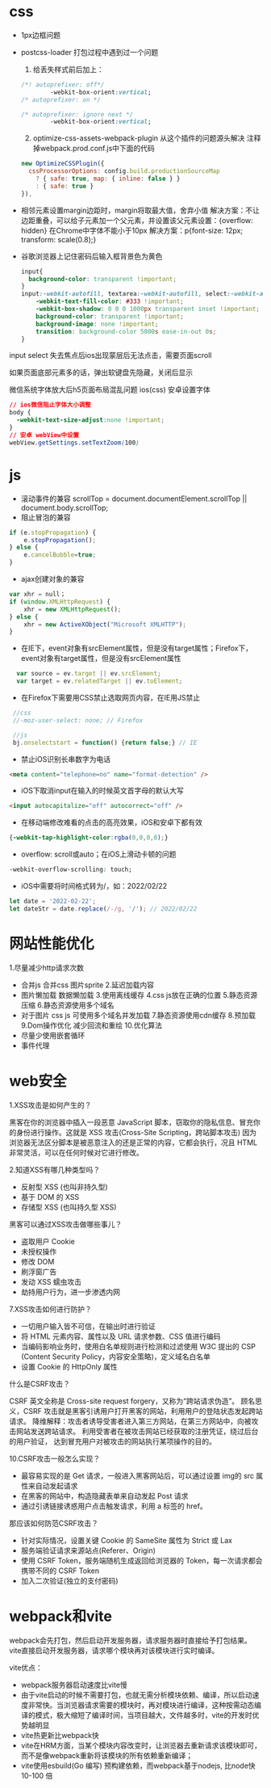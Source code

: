 # css
* 1px边框问题
* postcss-loader 打包过程中遇到过一个问题
  1. 给丢失样式前后加上：
  ```css
  /*! autoprefixer: off*/
          -webkit-box-orient:vertical;
  /* autoprefixer: on */

  /* autoprefixer: ignore next */
          -webkit-box-orient:vertical;
  ```
  2. optimize-css-assets-webpack-plugin 从这个插件的问题源头解决
  注释掉webpack.prod.conf.js中下面的代码

  ```javascript
  new OptimizeCSSPlugin({
    cssProcessorOptions: config.build.productionSourceMap
      ? { safe: true, map: { inline: false } }
      : { safe: true }
  }),
  ```

* 相邻元素设置margin边距时，margin将取最大值，舍弃小值 解决方案：不让边距重叠，可以给子元素加一个父元素，并设置该父元素设置：{overflow: hidden}
  在Chrome中字体不能小于10px 解决方案：p{font-size: 12px; transform: scale(0.8);}

* 谷歌浏览器上记住密码后输入框背景色为黄色
  ```css
  input{
    background-color: transparent !important;
  }
  input:-webkit-autofill, textarea:-webkit-autofill, select:-webkit-autofill{
      -webkit-text-fill-color: #333 !important;
      -webkit-box-shadow: 0 0 0 1000px transparent inset !important;
      background-color: transparent !important;
      background-image: none !important;
      transition: background-color 5000s ease-in-out 0s;
  }
  ```
 
input select 失去焦点后ios出现蒙层后无法点击，需要页面scroll

如果页面底部元素多的话，弹出软键盘先隐藏，关闭后显示

微信系统字体放大后h5页面布局混乱问题 ios(css) 安卓设置字体
```css
// ios微信阻止字体大小调整
body {
  -webkit-text-size-adjust:none !important;
}
// 安卓 webView中设置
webView.getSettings.setTextZoom(100)
```

# js

* 滚动事件的兼容 scrollTop = document.documentElement.scrollTop || document.body.scrollTop;  
* 阻止冒泡的兼容
```js
if (e.stopPropagation) {
    e.stopPropagation();
} else {
    e.cancelBubble=true;
}
```
* ajax创建对象的兼容
```js
var xhr = null；
if (window.XMLHttpRequest) {
    xhr = new XMLHttpRequest();
} else {
    xhr = new ActiveXObject("Microsoft XMLHTTP");
} 
```
* 在IE下，event对象有srcElement属性，但是没有target属性；Firefox下，event对象有target属性，但是没有srcElement属性 
```js
  var source = ev.target || ev.srcElement;
  var target = ev.relatedTarget || ev.toElement;
```

* 在Firefox下需要用CSS禁止选取网页内容，在IE用JS禁止
 ```js
  //css
  //-moz-user-select: none; // Firefox 

  //js
  bj.onselectstart = function() {return false;} // IE
 ```
* 禁止iOS识别长串数字为电话
```html
<meta content="telephone=no" name="format-detection" />
```
* iOS下取消input在输入的时候英文首字母的默认大写
```html
<input autocapitalize="off" autocorrect="off" />
```
 * 在移动端修改难看的点击的高亮效果，iOS和安卓下都有效
 ```css
 {-webkit-tap-highlight-color:rgba(0,0,0,0);}
 ```
 * overflow: scroll或auto；在iOS上滑动卡顿的问题
 ```css
 -webkit-overflow-scrolling: touch;
 ```
 * iOS中需要将时间格式转为/，如：2022/02/22
 ```js
 let date = '2022-02-22';
 let dateStr = date.replace(/-/g, '/'); // 2022/02/22
 ```


# 网站性能优化

1.尽量减少http请求次数
* 合并js 合并css 图片sprite
2.延迟加载内容
* 图片懒加载 数据懒加载
3.使用离线缓存
4.css js放在正确的位置
5.静态资源压缩
6.静态资源使用多个域名
* 对于图片 css js 可使用多个域名并发加载
7.静态资源使用cdn缓存
8.预加载
9.Dom操作优化 减少回流和重绘
10.优化算法 
* 尽量少使用嵌套循环
* 事件代理 

# web安全

1.XSS攻击是如何产生的？

黑客在你的浏览器中插入一段恶意 JavaScript 脚本，窃取你的隐私信息、冒充你的身份进行操作。这就是 XSS 攻击(Cross-Site Scripting，跨站脚本攻击)
因为浏览器无法区分脚本是被恶意注入的还是正常的内容，它都会执行，况且 HTML 非常灵活，可以在任何时候对它进行修改。

2.知道XSS有哪几种类型吗？

* 反射型 XSS (也叫非持久型)
* 基于 DOM 的 XSS
* 存储型 XSS (也叫持久型 XSS)

黑客可以通过XSS攻击做哪些事儿？

* 盗取用户 Cookie
* 未授权操作
* 修改 DOM
* 刷浮窗广告
* 发动 XSS 蠕虫攻击
* 劫持用户行为，进一步渗透内网

7.XSS攻击如何进行防护？

* 一切用户输入皆不可信，在输出时进行验证
* 将 HTML 元素内容、属性以及 URL 请求参数、CSS 值进行编码
* 当编码影响业务时，使用白名单规则进行检测和过滤使用 W3C 提出的 CSP (Content Security Policy，内容安全策略)，定义域名白名单
* 设置 Cookie 的 HttpOnly 属性

什么是CSRF攻击？

CSRF 英文全称是 Cross-site request forgery，又称为“跨站请求伪造”。
顾名思义，CSRF 攻击就是黑客引诱用户打开黑客的网站，利用用户的登陆状态发起跨站请求。
降维解释：攻击者诱导受害者进入第三方网站，在第三方网站中，向被攻击网站发送跨站请求。
利用受害者在被攻击网站已经获取的注册凭证，绕过后台的用户验证， 达到冒充用户对被攻击的网站执行某项操作的目的。

10.CSRF攻击一般怎么实现？

* 最容易实现的是 Get 请求，一般进入黑客网站后，可以通过设置 img的 src 属性来自动发起请求
* 在黑客的网站中，构造隐藏表单来自动发起 Post 请求
* 通过引诱链接诱惑用户点击触发请求，利用 a 标签的 href。

那应该如何防范CSRF攻击？

* 针对实际情况，设置关键 Cookie 的 SameSite 属性为 Strict 或 Lax
* 服务端验证请求来源站点(Referer、Origin)
* 使用 CSRF Token，服务端随机生成返回给浏览器的 Token，每一次请求都会携带不同的 CSRF Token
* 加入二次验证(独立的支付密码)



# webpack和vite

webpack会先打包，然后启动开发服务器，请求服务器时直接给予打包结果。
vite直接启动开发服务器，请求哪个模块再对该模块进行实时编译。

vite优点：

* webpack服务器启动速度比vite慢
* 由于vite启动的时候不需要打包，也就无需分析模块依赖、编译，所以启动速度非常快。当浏览器请求需要的模块时，再对模块进行编译，这种按需动态编译的模式，极大缩短了编译时间，当项目越大，文件越多时，vite的开发时优势越明显
* vite热更新比webpack快
* vite在HRM方面，当某个模块内容改变时，让浏览器去重新请求该模块即可，而不是像webpack重新将该模块的所有依赖重新编译；
* vite使用esbuild(Go 编写) 预构建依赖，而webpack基于nodejs, 比node快 10-100 倍

  
